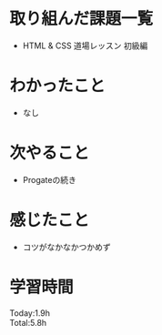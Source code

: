# 取り組んだ課題一覧
- HTML & CSS 道場レッスン 初級編
# わかったこと
- なし
# 次やること
- Progateの続き
# 感じたこと
- コツがなかなかつかめず
# 学習時間
Today:1.9h  
Total:5.8h
